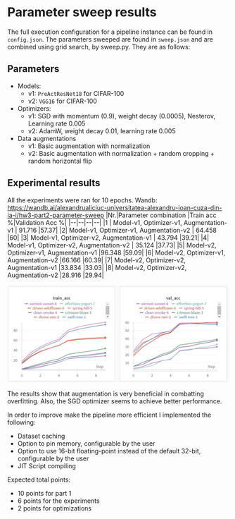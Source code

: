 # Parameter sweep results
The full execution configuration for a pipeline instance can be found in `config.json`. The parameters sweeped are found in `sweep.json` and are combined using grid search, by sweep.py.  They are as follows:
## Parameters

 - Models: 
	 - v1: `PreActResNet18` for CIFAR-100
	 - v2: `VGG16` for CIFAR-100
- Optimizers:
	- v1: SGD with momentum (0.9), weight decay (0.0005), Nesterov, Learning rate 0.005 
	- v2: AdamW, weight decay 0.01, learning rate 0.005
- Data augmentations
	- v1: Basic augmentation with normalization
	- v2: Basic augmentation with normalization + random cropping + random horizontal flip

## Experimental results
All the experiments were ran for 10 epochs.
Wandb: https://wandb.ai/alexandrualiciuc-universitatea-alexandru-ioan-cuza-din-ia-i/hw3-part2-parameter-sweep
|Nr.|Parameter combination |Train acc %|Validation Acc %|
|--|--|--|--|
|1 | Model-v1, Optimizer-v1, Augmentation-v1 | 91.716 |57.37|
|2| Model-v1, Optimizer-v1, Augmentation-v2 | 64.458 |60|
|3| Model-v1, Optimizer-v2, Augmentation-v1 | 43.794 |39.21|
|4| Model-v1, Optimizer-v2, Augmentation-v2 | 35.124 |37.73|
|5| Model-v2, Optimizer-v1, Augmentation-v1 |96.348 |59.09|
|6| Model-v2, Optimizer-v1, Augmentation-v2 |66.166 |60.39|
|7| Model-v2, Optimizer-v2, Augmentation-v1 |33.834 |33.03|
|8| Model-v2, Optimizer-v2, Augmentation-v2 |28.916 |29.94|

![Graph comparison](experiment.jpg)

The results show that augmentation is very beneficial in combatting overfitting. Also, the SGD optimizer seems to achieve better performance.

In order to improve make the pipeline more efficient I implemented the following:
- Dataset caching
- Option to pin memory, configurable by the user
- Option to use 16-bit floating-point instead of the default 32-bit, configurable by the user
- JIT Script compiling

Expected total points:
 - 10 points for part 1
 - 6 points for the experiments
 - 2 points for optimizations